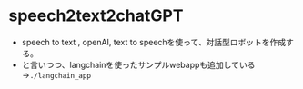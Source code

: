 # speech2text2chatGPT

- speech to text , openAI, text to speechを使って、対話型ロボットを作成する。
- と言いつつ、langchainを使ったサンプルwebappも追加している→`./langchain_app`
